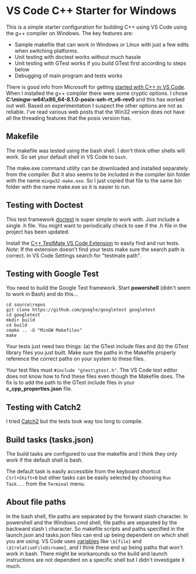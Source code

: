 # VS Code C++ Starter for Windows

This is a simple starter configuration for building C++ using VS Code using the g++ compiler on Windows. The key features are:

- Sample makefile that can work in Windows or Linux with just a few edits when switching platforms.
- Unit testing with doctest works without much hassle
- Unit testing with GTest works if you build GTest first according to steps below
- Debugging of main program and tests works

There is good info from Microsoft for getting [started with C++ in VS Code](https://code.visualstudio.com/docs/cpp/config-mingw). When I installed the g++ compiler there were some cryptic options. I chose **C:\mingw-w64\x86_64-8.1.0-posix-seh-rt_v6-rev0** and this has worked out well. Based on experimentation I suspect the other options are not as reliable. I've read various web posts that the Win32 version does not have all the threading features that the posix version has. 

## Makefile

The makefile was tested using the bash shell. I don't think other shells will work. So set your default shell in VS Code to `bash`.

The make.exe command utility can be downloaded and installed separately from the compiler. But it also seems to be included in the compiler bin folder with the name `mingw32-make.exe`. So I just copied that file to the same bin folder with the name make.exe so it is easier to run.

## Testing with Doctest

This test framework [doctest](https://github.com/onqtam/doctest/blob/master/doc/markdown/readme.md#reference) is super simple to work with. Just include a single .h file. You might want to periodically check to see if the .h file in the project has been updated.

Install the [C++ TestMate VS Code Extension](https://marketplace.visualstudio.com/items?itemName=matepek.vscode-catch2-test-adapter) to easily find and run tests. _Note_: If the extension doesn't find your tests make sure the search path is correct. In VS Code Settings search for "testmate path".

## Testing with Google Test

You need to build the Google Test framework. Start **powershell** (didn't seem to work in Bash) and do this...

    cd source\repos
    git clone https://github.com/google/googletest googletest
    cd googletest
    mkdir build
    cd build
    cmake .. -G "MinGW Makefiles"
    make

Your tests just need two things: (a) the GTest include files and (b) the GTest library files you just built. Make sure the paths in the Makefile properly reference the correct paths on your system to these files.

Your test files must `#include "gtest\gtest.h"`. The VS Code text editor does not know how to find these files even though the Makefile does. The fix is to add the path to the GTest include files in your **c_cpp_properties.json** file.

## Testing with Catch2

I tried [Catch2](https://github.com/catchorg/Catch2) but the tests took way too long to compile.

## Build tasks (tasks.json)

The build tasks are configured to use the makefile and I think they only work if the default shell is bash.

The default task is easily accessible from the keyboard shortcut `Ctrl+Shift+B` but other tasks can be easily selected by choosing `Run Task...` from the `Terminal` menu.

## About file paths

In the bash shell, file paths are separated by the forward slash character. In powershell and the Windows cmd shell, file paths are separated by the backward slash \\ character. So makefile scripts and paths specified in the launch.json and tasks.json files can end up being dependent on which shell you are using. VS Code uses [variables](https://code.visualstudio.com/docs/editor/variables-reference) like `\${file}` and `\${relativeFileDirname}`, and I think these end up being paths that won't work in bash. There might be workarounds so the build and launch instructions are not dependent on a specific shell but I didn't investigate it much.
